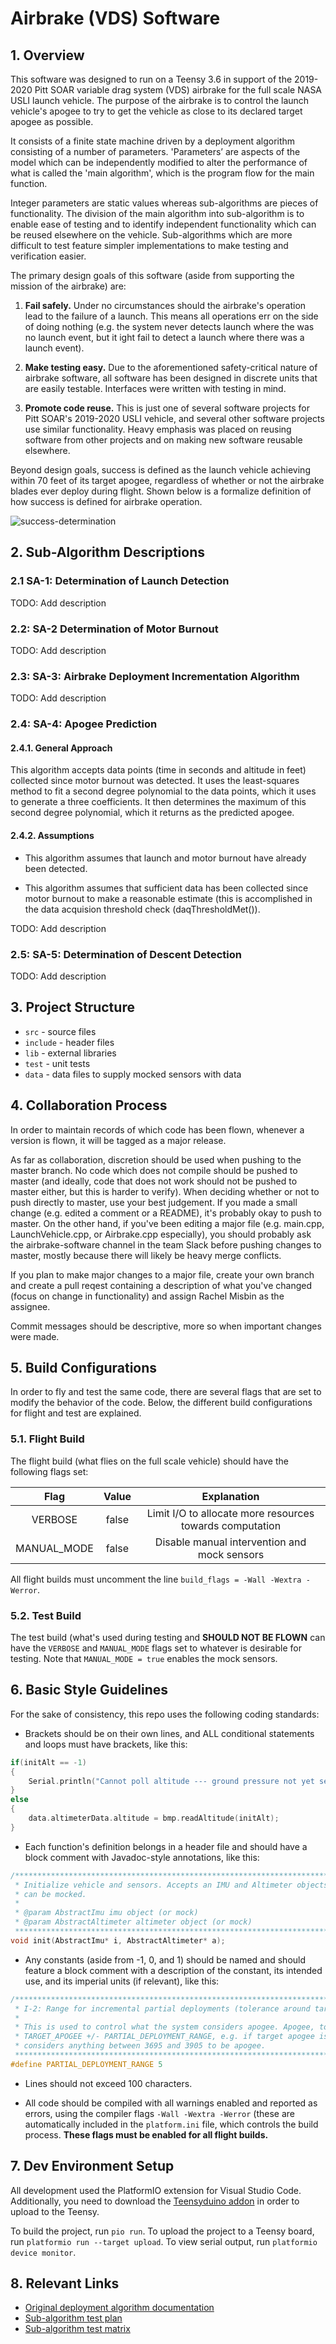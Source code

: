 # Airbrake (VDS) Software
## 1. Overview

This software was designed to run on a Teensy 3.6 in support of the 2019-2020 Pitt SOAR variable drag system (VDS) airbrake for the full scale NASA USLI launch vehicle. The purpose of the airbrake is to control the launch vehicle's apogee to try to get the vehicle as close to its declared target apogee as possible.

It consists of a finite state machine driven by a deployment algorithm consisting of a number of parameters. 'Parameters’ are aspects of the model which can be independently modified to alter the performance of what is called the 'main algorithm', which is the program flow for the main function. 

Integer parameters are static values whereas sub-algorithms are pieces of functionality. The division of the main algorithm into sub-algorithm is to enable ease of testing and to identify independent functionality which can be reused elsewhere on the vehicle. Sub-algorithms which are more difficult to test feature simpler implementations to make testing and verification easier. 

The primary design goals of this software (aside from supporting the mission of the airbrake) are: 

1. __Fail safely.__ Under no circumstances should the airbrake's operation lead to the failure of a launch. This means all operations err on the side of doing nothing (e.g. the system never detects launch where the was no launch event, but it ight fail to detect a launch where there was a launch event).

2. __Make testing easy.__ Due to the aforementioned safety-critical nature of airbrake software, all software has been designed in discrete units that are easily testable. Interfaces were written with testing in mind.

3. __Promote code reuse.__ This is just one of several software projects for Pitt SOAR's 2019-2020 USLI vehicle, and several other software projects use similar functionality. Heavy emphasis was placed on reusing software from other projects and on making new software reusable elsewhere.

Beyond design goals, success is defined as the launch vehicle achieving within 70 feet of its target apogee, regardless of whether or not the airbrake blades ever deploy during flight. Shown below is a formalize definition of how success is defined for airbrake operation.

![success-determination](success-determination.png)

## 2. Sub-Algorithm Descriptions

### 2.1 SA-1: Determination of Launch Detection

TODO: Add description

### 2.2: SA-2 Determination of Motor Burnout

TODO: Add description

### 2.3: SA-3: Airbrake Deployment Incrementation Algorithm

TODO: Add description

### 2.4: SA-4: Apogee Prediction

#### 2.4.1. General Approach

This algorithm accepts data points (time in seconds and altitude in feet) collected since motor burnout was detected. It uses the least-squares method to fit a second degree polynomial to the data points, which it uses to generate a three coefficients. It then determines the maximum of this second degree polynomial, which it returns as the predicted apogee. 

#### 2.4.2. Assumptions

* This algorithm assumes that launch and motor burnout have already been detected.

* This algorithm assumes that sufficient data has been collected since motor burnout to make a reasonable estimate (this is accomplished in the data acquision threshold check (daqThresholdMet()). 

TODO: Add description

### 2.5: SA-5: Determination of Descent Detection

TODO: Add description

## 3. Project Structure

* `src` - source files
* `include` - header files
* `lib` - external libraries
* `test` - unit tests
* `data` - data files to supply mocked sensors with data

## 4. Collaboration Process

In order to maintain records of which code has been flown, whenever a version is flown, it will be tagged as a major release.

As far as collaboration, discretion should be used when pushing to the master branch. No code which does not compile should be pushed to master (and ideally, code that does not work should not be pushed to master either, but this is harder to verify). When deciding whether or not to push directly to master, use your best judgement. If you made a small change (e.g. edited a comment or a README), it's probably okay to push to master. On the other hand, if you've been editing a major file (e.g. main.cpp, LaunchVehicle.cpp, or Airbrake.cpp especially), you should probably ask the airbrake-software channel in the team Slack before pushing changes to master, mostly because there will likely be heavy merge conflicts.

If you plan to make major changes to a major file, create your own branch and create a pull reqest containing a description of what you've changed (focus on change in functionality) and assign Rachel Misbin as the assignee. 

Commit messages should be descriptive, more so when important changes were made. 

## 5. Build Configurations

In order to fly and test the same code, there are several flags that are set to modify the behavior of the code. Below, the different build configurations for flight and test are explained. 

### 5.1. Flight Build

The flight build (what flies on the full scale vehicle) should have the following flags set:

| Flag          | Value         | Explanation                                              |
|:-------------:|:-------------:|:--------------------------------------------------------:|
| VERBOSE       | false         | Limit I/O to allocate more resources towards computation |
| MANUAL_MODE   | false         | Disable manual intervention and mock sensors             |

All flight builds must uncomment the line `build_flags = -Wall -Wextra -Werror`.

### 5.2. Test Build

The test build (what's used during testing and __SHOULD NOT BE FLOWN__ can have the `VERBOSE` and `MANUAL_MODE` flags set to whatever is desirable for testing. Note that `MANUAL_MODE = true` enables the mock sensors.

## 6. Basic Style Guidelines

For the sake of consistency, this repo uses the following coding standards: 

* Brackets should be on their own lines, and ALL conditional statements and loops must have brackets, like this: 

```c++
if(initAlt == -1) 
{
    Serial.println("Cannot poll altitude --- ground pressure not yet set!");
}
else
{
    data.altimeterData.altitude = bmp.readAltitude(initAlt);
}
```

* Each function's definition belongs in a header file and should have a block comment with Javadoc-style annotations, like this:

```c++
/******************************************************************************************
 * Initialize vehicle and sensors. Accepts an IMU and Altimeter objects so these sensors
 * can be mocked.
 * 
 * @param AbstractImu imu object (or mock)
 * @param AbstractAltimeter altimeter object (or mock)
 *****************************************************************************************/
void init(AbstractImu* i, AbstractAltimeter* a);
```

* Any constants (aside from -1, 0, and 1) should be named and should feature a block comment with a description of the constant, its intended use, and its imperial units (if relevant), like this:

```c++
/**************************************************************************************************
 * I-2: Range for incremental partial deployments (tolerance around target apogee).     Unit: feet
 * 
 * This is used to control what the system considers apogee. Apogee, to the system, is 
 * TARGET_APOGEE +/- PARTIAL_DEPLOYMENT_RANGE, e.g. if target apogee is 3700 feet, the system 
 * considers anything between 3695 and 3905 to be apogee.
 *************************************************************************************************/
#define PARTIAL_DEPLOYMENT_RANGE 5  
````

* Lines should not exceed 100 characters.

* All code should be compiled with all warnings enabled and reported as errors, using the compiler flags `-Wall -Wextra -Werror` (these are automatically included in the `platform.ini` file, which controls the build process. __These flags must be enabled for all flight builds.__
 
 
## 7. Dev Environment Setup

All development used the PlatformIO extension for Visual Studio Code. Additionally, you need to download the [Teensyduino addon](https://www.pjrc.com/teensy/td_download.html) in order to upload to the Teensy. 

To build the project, run `pio run`. To upload the project to a Teensy board, run `platformio run --target upload`. To view serial output, run `platformio device monitor`.

## 8. Relevant Links

* [Original deployment algorithm documentation](https://docs.google.com/document/d/1qq0nmyqW3g3wkucI6V3XiiaBdJnb-GQawClglQOAYOM/edit#)
* [Sub-algorithm test plan](https://docs.google.com/document/d/130fPIKDiWxRjwC1eHgn8vEJmvnMhvv1aIwvGFC2JZu0/edit)
* [Sub-algorithm test matrix](https://docs.google.com/spreadsheets/d/1-hUiYAFvpETWn4wtxwzF-okXmnx6dhZY2qigwSgHFRo/edit)
